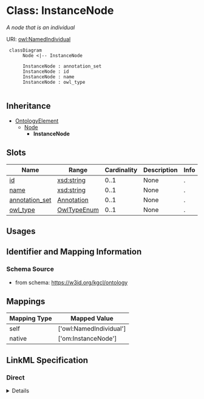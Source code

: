 # Class: InstanceNode
_A node that is an individual_





URI: [owl:NamedIndividual](owl:NamedIndividual)




```mermaid
 classDiagram
      Node <|-- InstanceNode
      
      InstanceNode : annotation_set
      InstanceNode : id
      InstanceNode : name
      InstanceNode : owl_type
      

```





## Inheritance
* [OntologyElement](OntologyElement.md)
    * [Node](Node.md)
        * **InstanceNode**



## Slots

| Name | Range | Cardinality | Description  | Info |
| ---  | --- | --- | --- | --- |
| [id](id.md) | [xsd:string](xsd:string) | 0..1 | None  | . |
| [name](name.md) | [xsd:string](xsd:string) | 0..1 | None  | . |
| [annotation_set](annotation_set.md) | [Annotation](Annotation.md) | 0..1 | None  | . |
| [owl_type](owl_type.md) | [OwlTypeEnum](OwlTypeEnum.md) | 0..1 | None  | . |


## Usages



## Identifier and Mapping Information







### Schema Source


* from schema: https://w3id.org/kgcl/ontology







## Mappings

| Mapping Type | Mapped Value |
| ---  | ---  |
| self | ['owl:NamedIndividual'] |
| native | ['om:InstanceNode'] |


## LinkML Specification

<!-- TODO: investigate https://stackoverflow.com/questions/37606292/how-to-create-tabbed-code-blocks-in-mkdocs-or-sphinx -->

### Direct

<details>
```yaml
name: instance node
description: A node that is an individual
from_schema: https://w3id.org/kgcl/ontology
aliases:
- named individual
is_a: node
class_uri: owl:NamedIndividual

```
</details>

### Induced

<details>
```yaml
name: instance node
description: A node that is an individual
from_schema: https://w3id.org/kgcl/ontology
aliases:
- named individual
is_a: node
attributes:
  id:
    name: id
    from_schema: https://w3id.org/kgcl/basics
    identifier: true
    alias: id
    owner: instance node
    range: string
  name:
    name: name
    from_schema: https://w3id.org/kgcl/ontology
    alias: name
    owner: instance node
    range: string
  annotation set:
    name: annotation set
    from_schema: https://w3id.org/kgcl/ontology
    alias: annotation_set
    owner: instance node
    range: annotation
  owl type:
    name: owl type
    from_schema: https://w3id.org/kgcl/ontology
    alias: owl_type
    owner: instance node
    range: owl_type_enum
class_uri: owl:NamedIndividual

```
</details>
